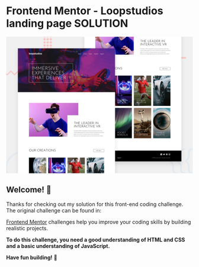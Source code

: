 # Frontend Mentor - Loopstudios landing page SOLUTION

![Design preview for the Loopstudios landing page coding challenge](./design/desktop-preview.jpg)

## Welcome! 👋

Thanks for checking out my solution for this front-end coding challenge. The original challenge can be found in: 

[Frontend Mentor](https://www.frontendmentor.io/challenges/loopstudios-landing-page-N88J5Onjw) challenges help you improve your coding skills by building realistic projects.

**To do this challenge, you need a good understanding of HTML and CSS and a basic understanding of JavaScript.**

**Have fun building!** 🚀
